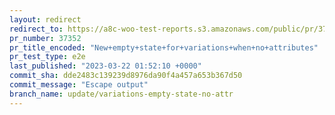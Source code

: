 ```yaml
---
layout: redirect
redirect_to: https://a8c-woo-test-reports.s3.amazonaws.com/public/pr/37352/e2e/index.html
pr_number: 37352
pr_title_encoded: "New+empty+state+for+variations+when+no+attributes"
pr_test_type: e2e
last_published: "2023-03-22 01:52:10 +0000"
commit_sha: dde2483c139239d8976da90f4a457a653b367d50
commit_message: "Escape output"
branch_name: update/variations-empty-state-no-attr
---
```

